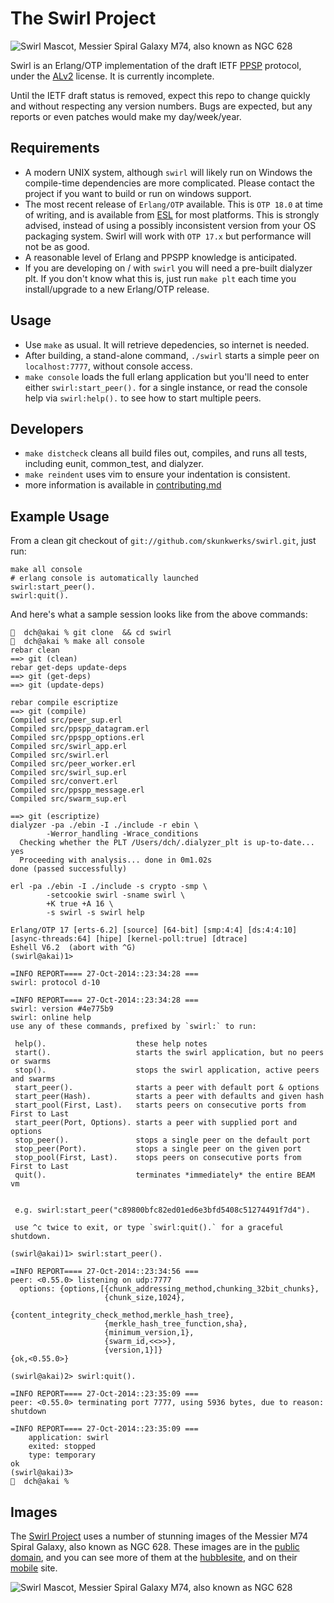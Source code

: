 # The Swirl Project

![Swirl Mascot, Messier Spiral Galaxy M74, also known as NGC 628][swirl_m74_small]

Swirl is an Erlang/OTP implementation of the draft IETF [PPSP] protocol,
under the [ALv2] license. It is currently incomplete.

Until the IETF draft status is removed, expect this repo to change quickly
and without respecting any version numbers. Bugs are expected, but any reports
or even patches would make my day/week/year.

## Requirements

- A modern UNIX system, although `swirl` will likely run on Windows the
    compile-time dependencies are more complicated. Please contact the
    project if you want to build or run on windows support.
- The most recent release of `Erlang/OTP` available. This is `OTP 18.0` at
    time of writing, and is available from [ESL] for most platforms. This
    is strongly advised, instead of using a possibly inconsistent version from
    your OS packaging system. Swirl will work with `OTP 17.x` but performance
    will not be as good.
- A reasonable level of Erlang and PPSPP knowledge is anticipated.
- If you are developing on / with `swirl` you will need a pre-built dialyzer
    plt. If you don't know what this is, just run `make plt` each
    time you install/upgrade to a new Erlang/OTP release.

## Usage

- Use `make` as usual. It will retrieve depedencies, so internet is needed.
- After building, a stand-alone command, `./swirl` starts a simple peer
    on `localhost:7777`, without console access.
- `make console` loads the full erlang application but you'll need to enter
  either `swirl:start_peer().` for a single instance, or read the
  console help via `swirl:help().` to see how to start multiple peers.

## Developers

- `make distcheck` cleans all build files out, compiles, and runs all tests,
  including eunit, common_test, and dialyzer.
- `make reindent` uses vim to ensure your indentation is consistent.
- more information is available in [contributing.md]

## Example Usage

From a clean git checkout of `git://github.com/skunkwerks/swirl.git`,
just run:

    make all console
    # erlang console is automatically launched
    swirl:start_peer().
    swirl:quit().

And here's what a sample session looks like from the above commands:

```
🌈  dch@akai % git clone  && cd swirl
🌈  dch@akai % make all console
rebar clean
==> git (clean)
rebar get-deps update-deps
==> git (get-deps)
==> git (update-deps)

rebar compile escriptize
==> git (compile)
Compiled src/peer_sup.erl
Compiled src/ppspp_datagram.erl
Compiled src/ppspp_options.erl
Compiled src/swirl_app.erl
Compiled src/swirl.erl
Compiled src/peer_worker.erl
Compiled src/swirl_sup.erl
Compiled src/convert.erl
Compiled src/ppspp_message.erl
Compiled src/swarm_sup.erl

==> git (escriptize)
dialyzer -pa ./ebin -I ./include -r ebin \
		-Werror_handling -Wrace_conditions
  Checking whether the PLT /Users/dch/.dialyzer_plt is up-to-date... yes
  Proceeding with analysis... done in 0m1.02s
done (passed successfully)

erl -pa ./ebin -I ./include -s crypto -smp \
		-setcookie swirl -sname swirl \
		+K true +A 16 \
		-s swirl -s swirl help

Erlang/OTP 17 [erts-6.2] [source] [64-bit] [smp:4:4] [ds:4:4:10] [async-threads:64] [hipe] [kernel-poll:true] [dtrace]
Eshell V6.2  (abort with ^G)
(swirl@akai)1>

=INFO REPORT==== 27-Oct-2014::23:34:28 ===
swirl: protocol d-10

=INFO REPORT==== 27-Oct-2014::23:34:28 ===
swirl: version #4e775b9
swirl: online help
use any of these commands, prefixed by `swirl:` to run:

 help().                    these help notes
 start().                   starts the swirl application, but no peers or swarms
 stop().                    stops the swirl application, active peers and swarms
 start_peer().              starts a peer with default port & options
 start_peer(Hash).          starts a peer with defaults and given hash
 start_pool(First, Last).   starts peers on consecutive ports from First to Last
 start_peer(Port, Options). starts a peer with supplied port and options
 stop_peer().               stops a single peer on the default port
 stop_peer(Port).           stops a single peer on the given port
 stop_pool(First, Last).    stops peers on consecutive ports from First to Last
 quit().                    terminates *immediately* the entire BEAM vm


 e.g. swirl:start_peer("c89800bfc82ed01ed6e3bfd5408c51274491f7d4").

 use ^c twice to exit, or type `swirl:quit().` for a graceful shutdown.

(swirl@akai)1> swirl:start_peer().

=INFO REPORT==== 27-Oct-2014::23:34:56 ===
peer: <0.55.0> listening on udp:7777
  options: {options,[{chunk_addressing_method,chunking_32bit_chunks},
                     {chunk_size,1024},
                     {content_integrity_check_method,merkle_hash_tree},
                     {merkle_hash_tree_function,sha},
                     {minimum_version,1},
                     {swarm_id,<<>>},
                     {version,1}]}
{ok,<0.55.0>}

(swirl@akai)2> swirl:quit().

=INFO REPORT==== 27-Oct-2014::23:35:09 ===
peer: <0.55.0> terminating port 7777, using 5936 bytes, due to reason: shutdown

=INFO REPORT==== 27-Oct-2014::23:35:09 ===
    application: swirl
    exited: stopped
    type: temporary
ok
(swirl@akai)3>
🌈  dch@akai %
```

## Images

The [Swirl Project] uses a number of stunning images of the Messier M74
Spiral Galaxy, also known as NGC 628. These images are in the [public domain],
and you can see more of them at the [hubblesite], and on their [mobile] site.

![Swirl Mascot, Messier Spiral Galaxy M74, also known as NGC 628][swirl_m74_large]

[ALv2]: http://www.apache.org/licenses/LICENSE-2.0.html
[PPSP]: http://datatracker.ietf.org/doc/draft-ietf-ppsp-peer-protocol/
[ESL]: https://www.erlang-solutions.com/downloads/download-erlang-otp
[Swirl Project]: http://www.swirl-project.org/
[public domain]: http://hubblesite.org/about_us/copyright.php
[hubblesite]: http://hubblesite.org/gallery/wallpaper/pr2007041a/
[mobile]: http://m.hubblesite.org/vote/pr2007041a
[swirl_m74_small]: https://raw.github.com/wiki/skunkwerks/swirl/logo/hs-2007-41-a-thumb.jpg
[swirl_m74_large]: https://raw.github.com/wiki/skunkwerks/swirl/logo/hs-2007-41-a-web.jpg
[download]: https://raw.github.com/wiki/skunkwerks/swirl/tools/rebar
[contributing.md]: https://github.com/skunkwerks/swirl/blob/develop/CONTRIBUTING.md

